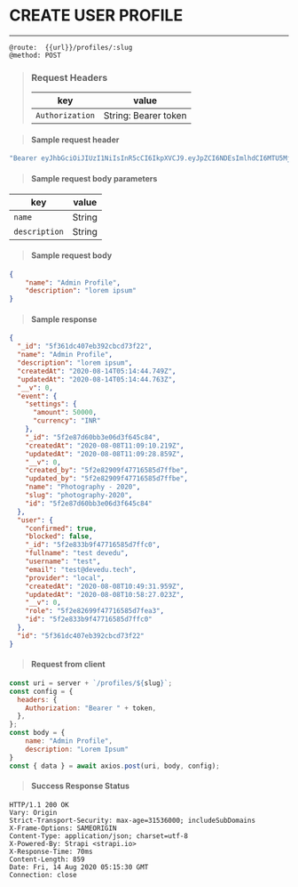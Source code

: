 # CREATE USER PROFILE

---

```
@route:  {{url}}/profiles/:slug
@method: POST
```

> ### Request Headers
>
> | key             | value                |
> | --------------- | -------------------- |
> | `Authorization` | String: Bearer token |

> #### Sample request header

```js
"Bearer eyJhbGciOiJIUzI1NiIsInR5cCI6IkpXVCJ9.eyJpZCI6NDEsImlhdCI6MTU5MjkwOTczMywiZXhwIjoxNTk1NTAxNzMzfQ.j8A4ATecG00NP2KH9e5Ec-EDdi0bCVTxXUYxwfQityM";
```

> #### Sample request body parameters

| key           | value            |
| ------------- | ---------------- |
| `name` | String |
| `description` | String |

> #### Sample request body

```json
{
    "name": "Admin Profile",
    "description": "lorem ipsum"
}

```

> #### Sample response

```json
{
  "_id": "5f361dc407eb392cbcd73f22",
  "name": "Admin Profile",
  "description": "lorem ipsum",
  "createdAt": "2020-08-14T05:14:44.749Z",
  "updatedAt": "2020-08-14T05:14:44.763Z",
  "__v": 0,
  "event": {
    "settings": {
      "amount": 50000,
      "currency": "INR"
    },
    "_id": "5f2e87d60bb3e06d3f645c84",
    "createdAt": "2020-08-08T11:09:10.219Z",
    "updatedAt": "2020-08-08T11:09:28.859Z",
    "__v": 0,
    "created_by": "5f2e82909f47716585d7ffbe",
    "updated_by": "5f2e82909f47716585d7ffbe",
    "name": "Photography - 2020",
    "slug": "photography-2020",
    "id": "5f2e87d60bb3e06d3f645c84"
  },
  "user": {
    "confirmed": true,
    "blocked": false,
    "_id": "5f2e833b9f47716585d7ffc0",
    "fullname": "test devedu",
    "username": "test",
    "email": "test@devedu.tech",
    "provider": "local",
    "createdAt": "2020-08-08T10:49:31.959Z",
    "updatedAt": "2020-08-08T10:58:27.023Z",
    "__v": 0,
    "role": "5f2e82699f47716585d7fea3",
    "id": "5f2e833b9f47716585d7ffc0"
  },
  "id": "5f361dc407eb392cbcd73f22"
}
```

> #### Request from client

```js
const uri = server + `/profiles/${slug}`;
const config = {
  headers: {
    Authorization: "Bearer " + token,
  },
};
const body = {
    name: "Admin Profile",
    description: "Lorem Ipsum"
}
const { data } = await axios.post(uri, body, config);
```

> #### Success Response Status

```http
HTTP/1.1 200 OK
Vary: Origin
Strict-Transport-Security: max-age=31536000; includeSubDomains
X-Frame-Options: SAMEORIGIN
Content-Type: application/json; charset=utf-8
X-Powered-By: Strapi <strapi.io>
X-Response-Time: 70ms
Content-Length: 859
Date: Fri, 14 Aug 2020 05:15:30 GMT
Connection: close
```

